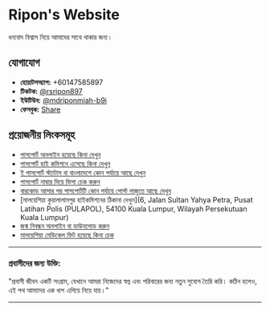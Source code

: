 # Ripon's Website

ধন্যবাদ বিশ্বাস নিয়ে আমাদের সাথে থাকার জন্য।

## যোগাযোগ

- **হোয়াটসঅ্যাপ:** +60147585897  
- **টিকটক:** [@rsripon897](https://www.tiktok.com/@rsripon897)  
- **ইউটিউব:** [@mdriponmiah-b9i](https://youtube.com/@mdriponmiah-b9i)  
- **ফেসবুক:** [Share](https://www.facebook.com/share/1YN4HSvzc9/)

## প্রয়োজনীয় লিংকসমূহ

- [পাসপোর্ট অনলাইন হয়েছে কিনা দেখুন](https://appointment.bdhckl.gov.bd/)  
- [পাসপোর্ট হাই কমিশনে এসেছে কিনা দেখুন](https://appointment.bdhckl.gov.bd/)  
- [ই পাসপোর্ট স্ট্যাটাস বা বাংলাদেশে কোন পর্যায়ে আছে দেখুন](https://epassport.gov.bd/authorization/application-status)  
- [পাসপোর্ট নাম্বার দিয়ে ভিসা চেক করুন](https://eservices.imi.gov.my/myimms/PRAStatus?type=36&lang=en&module=pra)  
- [বারকোড আসার পর পাসপোর্টটি কোন পর্যায়ে পোস্ট লাজুতে আছে দেখুন](https://www.pos.com.my/)  
- [মালয়েশিয়া কুয়ালালামপুর হাইকমিশনের ঠিকানা দেখুন](6, Jalan Sultan Yahya Petra, Pusat Latihan Polis (PULAPOL), 54100 Kuala Lumpur, Wilayah Persekutuan Kuala Lumpur)  
- [জন্ম নিবন্ধন অনলাইন বা ডাউনলোড করুন](https://everify.bdris.gov.bd/)  
- [মালয়েশিয়া মেডিকেল ফিট হয়েছে কিনা চেক](https://eservices.imi.gov.my/myimms/FomemaStatus)  

---

### **প্রবাসীদের জন্য উক্তি:**

"প্রবাসী জীবন একটি সংগ্রাম, যেখানে আমরা নিজেদের স্বপ্ন এবং পরিবারের জন্য নতুন সুযোগ তৈরি করি। কঠিন হলেও, এই পথ আমাদের এক ধাপ এগিয়ে নিয়ে যায়।"

---

